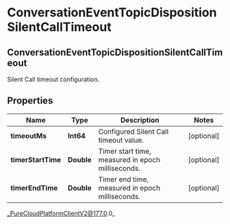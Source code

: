 # ConversationEventTopicDispositionSilentCallTimeout

## ConversationEventTopicDispositionSilentCallTimeout
Silent Call timeout configuration.

## Properties

|Name | Type | Description | Notes|
|------------ | ------------- | ------------- | -------------|
| **timeoutMs** | **Int64** | Configured Silent Call timeout value. | [optional] |
| **timerStartTime** | **Double** | Timer start time, measured in epoch milliseconds. | [optional] |
| **timerEndTime** | **Double** | Timer end time, measured in epoch milliseconds. | [optional] |



_PureCloudPlatformClientV2@177.0.0_
